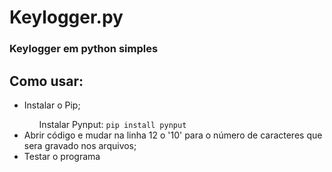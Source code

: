 # Keylogger.py
<h3>Keylogger em python simples</h3>

<h2>Como usar:</h2>
<ul>
<li>Instalar o Pip;</li>
  <ol>Instalar Pynput:
  <code>pip install pynput</code>
  </ol>
<li>Abrir código e mudar na linha 12 o '10' para o número de caracteres que sera gravado nos arquivos;</li>
<li>Testar o programa</li>
</ul>

